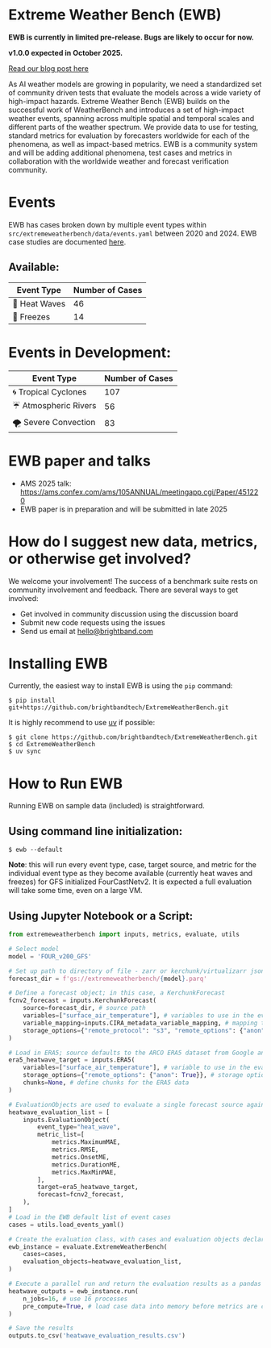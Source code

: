 # Extreme Weather Bench (EWB)

**EWB is currently in limited pre-release. Bugs are likely to occur for now.**

**v1.0.0 expected in October 2025.**

[Read our blog post here](https://www.brightband.com/blog/extreme-weather-bench)

As AI weather models are growing in popularity, we need a standardized set of community driven tests that evaluate the models across a wide variety of high-impact hazards. Extreme Weather Bench (EWB) builds on the successful work of WeatherBench and introduces a set of high-impact weather events, spanning across multiple spatial and temporal scales and different parts of the weather spectrum. We provide data to use for testing, standard metrics for evaluation by forecasters worldwide for each of the phenomena, as well as impact-based metrics. EWB is a community system and will be adding additional phenomena, test cases and metrics in collaboration with the worldwide weather and forecast verification community.

# Events
EWB has cases broken down by multiple event types within `src/extremeweatherbench/data/events.yaml` between 2020 and 2024. EWB case studies are documented [here](docs/events/AllCaseStudies.md).  

## Available:
| Event Type | Number of Cases |
| ---------- | --------------- | 
| 🌇 Heat Waves | 46 |
| 🧊 Freezes | 14 |

# Events in Development:
| Event Type | Number of Cases |
| ---------- | --------------- | 
| 🌀 Tropical Cyclones | 107 |
| ☔️ Atmospheric Rivers | 56 |
| 🌪️ Severe Convection | 83 | 


# EWB paper and talks

* AMS 2025 talk: https://ams.confex.com/ams/105ANNUAL/meetingapp.cgi/Paper/451220
* EWB paper is in preparation and will be submitted in late 2025

# How do I suggest new data, metrics, or otherwise get involved?

We welcome your involvement!  The success of a benchmark suite rests on community involvement and feedback. There are several ways to get involved:

* Get involved in community discussion using the discussion board
* Submit new code requests using the issues
* Send us email at hello@brightband.com 

# Installing EWB

Currently, the easiest way to install EWB is using the ```pip``` command:

```shell
$ pip install git+https://github.com/brightbandtech/ExtremeWeatherBench.git
```

It is highly recommend to use [uv](https://docs.astral.sh/uv/) if possible:

```shell
$ git clone https://github.com/brightbandtech/ExtremeWeatherBench.git
$ cd ExtremeWeatherBench
$ uv sync
```
# How to Run EWB

Running EWB on sample data (included) is straightforward. 

## Using command line initialization:

```shell
$ ewb --default
```
**Note**: this will run every event type, case, target source, and metric for the individual event type as they become available (currently heat waves and freezes) for GFS initialized FourCastNetv2. It is expected a full evaluation will take some time, even on a large VM.
## Using Jupyter Notebook or a Script:
 
```python
from extremeweatherbench import inputs, metrics, evaluate, utils

# Select model
model = 'FOUR_v200_GFS'

# Set up path to directory of file - zarr or kerchunk/virtualizarr json/parquet
forecast_dir = f'gs://extremeweatherbench/{model}.parq'

# Define a forecast object; in this case, a KerchunkForecast
fcnv2_forecast = inputs.KerchunkForecast(
    source=forecast_dir, # source path
    variables=["surface_air_temperature"], # variables to use in the evaluation
    variable_mapping=inputs.CIRA_metadata_variable_mapping, # mapping to use for variables in forecast dataset to EWB variable names
    storage_options={"remote_protocol": "s3", "remote_options": {"anon": True}}, # storage options for access
)

# Load in ERA5; source defaults to the ARCO ERA5 dataset from Google and variable mapping is provided by default as well
era5_heatwave_target = inputs.ERA5(
    variables=["surface_air_temperature"], # variable to use in the evaluation
    storage_options={"remote_options": {"anon": True}}, # storage options for access
    chunks=None, # define chunks for the ERA5 data
)

# EvaluationObjects are used to evaluate a single forecast source against a single target source with a defined event type. Event types are declared with each case. One or more metrics can be evaluated with each EvaluationObject.
heatwave_evaluation_list = [
    inputs.EvaluationObject(
        event_type="heat_wave",
        metric_list=[
            metrics.MaximumMAE,
            metrics.RMSE,
            metrics.OnsetME,
            metrics.DurationME,
            metrics.MaxMinMAE,
        ],
        target=era5_heatwave_target,
        forecast=fcnv2_forecast,
    ),
]
# Load in the EWB default list of event cases
cases = utils.load_events_yaml()

# Create the evaluation class, with cases and evaluation objects declared
ewb_instance = evaluate.ExtremeWeatherBench(
    cases=cases,
    evaluation_objects=heatwave_evaluation_list,
)

# Execute a parallel run and return the evaluation results as a pandas DataFrame
heatwave_outputs = ewb_instance.run(
    n_jobs=16, # use 16 processes
    pre_compute=True, # load case data into memory before metrics are computed. Useful with smaller evaluation datasets with many metrics
)

# Save the results
outputs.to_csv('heatwave_evaluation_results.csv')
```